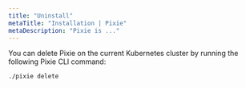 ```yaml
---
title: "Uninstall"
metaTitle: "Installation | Pixie"
metaDescription: "Pixie is ..."
---
```


You can delete Pixie on the current Kubernetes cluster by running the following Pixie CLI command: 

``` sh
./pixie delete
```